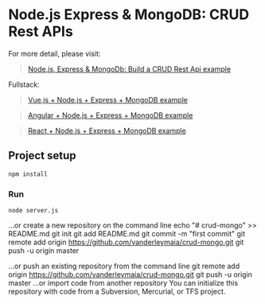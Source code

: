 # Node.js Express & MongoDB: CRUD Rest APIs

For more detail, please visit:
> [Node.js, Express & MongoDb: Build a CRUD Rest Api example](https://bezkoder.com/node-express-mongodb-crud-rest-api/)

Fullstack:
> [Vue.js + Node.js + Express + MongoDB example](https://bezkoder.com/vue-node-express-mongodb-mevn-crud/)

> [Angular + Node.js + Express + MongoDB example](https://bezkoder.com/angular-mongodb-node-express/)

> [React + Node.js + Express + MongoDB example](https://bezkoder.com/react-node-express-mongodb-mern-stack/)

## Project setup
```
npm install
```

### Run
```
node server.js
```


…or create a new repository on the command line
echo "# crud-mongo" >> README.md
git init
git add README.md
git commit -m "first commit"
git remote add origin https://github.com/vanderleymaia/crud-mongo.git
git push -u origin master
                
…or push an existing repository from the command line
git remote add origin https://github.com/vanderleymaia/crud-mongo.git
git push -u origin master
…or import code from another repository
You can initialize this repository with code from a Subversion, Mercurial, or TFS project.